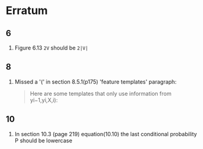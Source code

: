 # Erratum

## 6
1. Figure 6.13 `2V` should be `2|V|`

## 8
1. Missed a '(' in section 8.5.1(p175) 'feature templates' paragraph:
   > Here are some templates that only use information from yi−1,yi,X,i):

## 10
1. In section 10.3 (page 219) equation(10.10) the last conditional probability P should be lowercase
